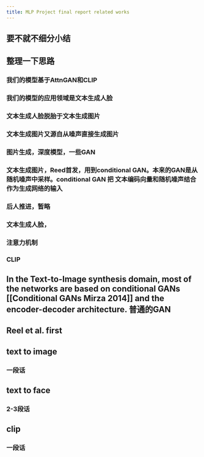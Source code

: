 ```yaml
---
title: MLP Project final report related works
---
```


## 要不就不细分小结
## 整理一下思路
### 我们的模型基于AttnGAN和CLIP
### 我们的模型的应用领域是文本生成人脸
### 文本生成人脸脱胎于文本生成图片
### 文本生成图片又源自从噪声直接生成图片
### 图片生成，深度模型，一些GAN
### 文本生成图片，Reed首发，用到conditional GAN。本来的GAN是从随机噪声中采样。conditional GAN 把 文本编码向量和随机噪声结合作为生成网络的输入
### 后人推进，暂略
### 文本生成人脸，
### 注意力机制
### CLIP
## In the Text-to-Image synthesis domain, most of the networks are based on conditional GANs [[Conditional GANs Mirza 2014]] and the encoder-decoder architecture. 普通的GAN
## Reel et al. first
## text to image
### 一段话
## text to face
### 2-3段话
## clip
### 一段话
